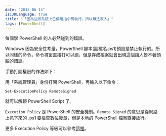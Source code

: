 ```yaml
---
date: "2015-06-14"
isCJKLanguage: true
title: "「因為這個系統上已停用指令碼執行，所以無法載入」"
tags: [PowerShell]
---
```


每個學 PowerShell 的人必然碰到的錯誤。

Windows 因為安全性考量，PowerShell 腳本(副檔名.ps1)預設是禁止執行的。所以同樣的命令，命令視窗直接打可以跑，但是存成檔案就會出現這個讓人摸不著頭腦的錯誤。

手動打開權限的作法如下：

用「系統管理員」身份打開 PowerShell，再輸入以下命令：

```code
Set-ExecutionPolicy RemoteSigned
```

就可以解鎖 PowerShell Script 了。

`Execution Policy` 是 PowerShell 的安全機制。`Remote Signed` 的意思是從網路上抓下來的 .ps1 要檢查數位簽章，但是本地的 PowerShell 檔案直接放行。

更多 Execution Policy 等級可以參考[這裡][0]。

[0]: http://gelis-dotnet.blogspot.tw/2010/10/win72008-server-powershell.html
